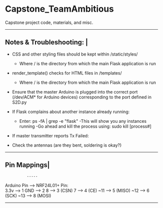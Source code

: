 # Capstone_TeamAmbitious
Capstone project code, materials, and misc.

-------------------------------------------------------------------------
Notes & Troubleshooting: |
-------------------------

- CSS and other styling files should be kept within /static/styles/ 
  - Where / is the directory from which the main Flask application is run
- render_template() checks for HTML files in /templates/
  - Where / is the directory from which the main Flask application is run
  
- Ensure that the master Arduino is plugged into the correct port (/dev/ACM* for Arduino devices) corresponding to the port defined in S2D.py


- If Flask complains about another instance already running:
  - Enter: ps -fA | grep -e "flask" 
    -This will show you any instances running
      -Go ahead and kill the process using: sudo kill [process#]



- If master transmitter reports Tx Failed:
 - Check the antennas (are they bent, soldering is okay?)

-------------------------------------------------------------------------
Pin Mappings| 
------------  

              -----
Arduino Pin --> NRF24L01+ Pin:  
  3.3v --> 1
  GND --> 2
  8 --> 3 (CSN)
  7 --> 4 (CE)
  ~11 --> 5 (MISO)
  ~12 --> 6 (SCK)
  ~13 --> 8 (MOSI)
 
 
  
  
-------------------------------------------------------------------------
